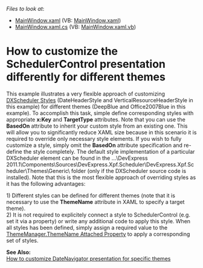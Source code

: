 <!-- default file list -->
*Files to look at*:

* [MainWindow.xaml](./CS/MainWindow.xaml) (VB: [MainWindow.xaml](./VB/MainWindow.xaml))
* [MainWindow.xaml.cs](./CS/MainWindow.xaml.cs) (VB: [MainWindow.xaml.vb](./VB/MainWindow.xaml.vb))
<!-- default file list end -->
# How to customize the SchedulerControl presentation differently for different themes


<p>This example illustrates a very flexible approach of customizing <a href="http://documentation.devexpress.com/#WPF/CustomDocument8923"><u>DXScheduler Styles</u></a> (DateHeaderStyle and VerticalResourceHeaderStyle in this example) for different themes (DeepBlue and Office2007Blue in this example). To accomplish this task, simple define corresponding styles with appropriate <strong>x:Key</strong> and <strong>TargetType</strong> attributes. Note that you can use the <strong>BasedOn</strong> attribute to inherit your custom style from an existing one. This will allow you to significantly reduce XAML size because in this scenario it is required to override only necessary style elements. If you wish to fully customize a style, simply omit the <strong>BasedOn</strong> attribute specification and re-define the style completely. The default style implementation of a particular DXScheduler element can be found in the ...\DevExpress 2011.1\Components\Sources\DevExpress.Xpf.Scheduler\DevExpress.Xpf.Scheduler\Themes\Generic\ folder (only if the DXScheduler source code is installed). Note that this is the most flexible approach of overriding styles as it has the following advantages:</p><p>1) Different styles can be defined for different themes (note that it is necessary to use the <strong>ThemeName</strong> attribute in XAML to specify a target theme).<br />
2) It is not required to explicitely connect a style to SchedulerControl (e.g. set it via a property) or write any additional code to apply this style. When all styles has been defined, simply assign a required value to the <a href="http://documentation.devexpress.com/#WPF/DevExpressXpfCoreThemeManager_ThemeNametopic"><u>ThemeManager.ThemeName Attached Property</u></a> to apply a corresponding set of styles.</p><p><strong>See </strong><strong>A</strong><strong>lso:</strong><br />
<a href="https://www.devexpress.com/Support/Center/p/E3419">How to customize DateNavigator presentation for specific themes</a></p>

<br/>


